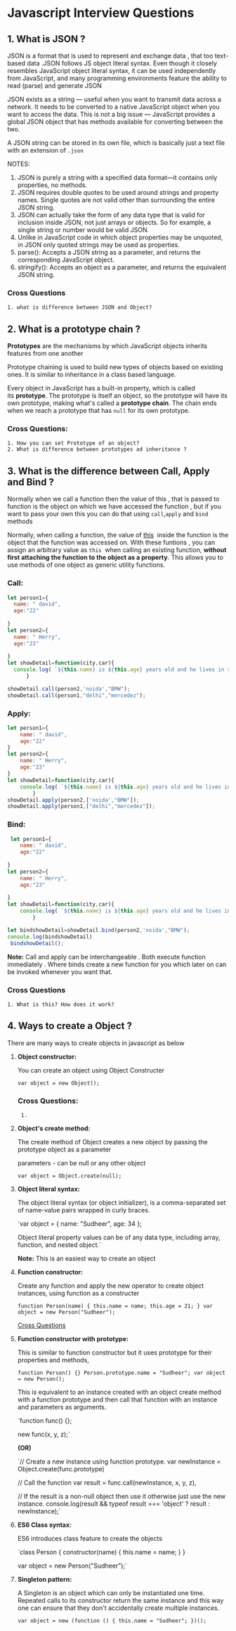 # Javascript Interview Questions

##  1. What is JSON ?

JSON is a format that is used to represent and exchange data , that too text-based data .JSON follows JS object literal syntax. Even though it closely resembles JavaScript object literal syntax, it can be used independently from JavaScript, and many programming environments feature the ability to read (parse) and generate JSON

JSON exists as a string — useful when you want to transmit data across a network. It needs to be converted to a native JavaScript object when you want to access the data. This is not a big issue — JavaScript provides a global JSON object that has methods available for converting between the two.

A JSON string can be stored in its own file, which is basically just a text file with an extension of `.json`

NOTES:
1. JSON is purely a string with a specified data format—it contains only properties, no methods.
2. JSON requires double quotes to be used around strings and property names. Single quotes are not valid other than surrounding the entire JSON string. 
3. JSON can actually take the form of any data type that is valid for inclusion inside JSON, not just arrays or objects. So for example, a single string or number would be valid JSON.
4. Unlike in JavaScript code in which object properties may be unquoted, in JSON only quoted strings may be used as properties.
5. parse(): Accepts a JSON string as a parameter, and returns the corresponding JavaScript object.
6. stringify(): Accepts an object as a parameter, and returns the equivalent JSON string.

### Cross Questions
    1. what is difference between JSON and Object?
 
## 2. What is a prototype chain ?
**Prototypes** are the mechanisms by which JavaScript objects inherits features from one another

Prototype chaining is used to build new types of objects based on existing ones. It is similar to inheritance in a class based language.

Every object in JavaScript has a built-in property, which is called its **prototype**. The prototype is itself an object, so the prototype will have its own prototype, making what's called a **prototype chain**. The chain ends when we reach a prototype that has `null` for its own prototype.

### Cross Questions:
    1. How you can set Prototype of an object?
    2. What is difference between prototypes ad inheritance ?

## 3. What is the difference between Call, Apply and Bind ?
Normally when we call a function then the value of this , that is passed to function is the object on which we have accessed the function , but if you want to pass your own this you can do that using `call`,`apply` and `bind` methods

Normally, when calling a function, the value of [this](https://developer.mozilla.org/en-US/docs/Web/JavaScript/Reference/Operators/this)
 inside the function is the object that the function was accessed on. With these funtions
, you can assign an arbitrary value as `this`
 when calling an existing function, **without first attaching the function to the object as a property**. This allows you to use methods of one object as generic utility functions.
### Call:

  ```javascript
  let person1={
    name: " david",
    age:"22"
     
}
let person2={
    name: " Herry",
    age:"23"
     
}
let showDetail=function(city,car){
    console.log( `${this.name} is ${this.age} years old and he lives in ${city} and drives ${car}`)
        }

showDetail.call(person2,'noida',"BMW");
showDetail.call(person1,"delhi","mercedez");
   ```

### Apply:
```javascript
let person1={
    name: " david",
    age:"22" 
}
let person2={
    name: " Herry",
    age:"23" 
}
let showDetail=function(city,car){
    console.log( `${this.name} is ${this.age} years old and he lives in ${city} and drives ${car}`)
        }
showDetail.apply(person2,['noida',"BMW"]);
showDetail.apply(person1,["delhi","mercedez"]);
```

### Bind:
```javascript
 let person1={
    name: " david",
    age:"22"
     
}
let person2={
    name: " Herry",
    age:"23"
     
}
let showDetail=function(city,car){
    console.log( `${this.name} is ${this.age} years old and he lives in ${city} and drives ${car}`)
        } 

let bindshowDetail=showDetail.bind(person2,'noida',"BMW");
console.log(bindshowDetail)
 bindshowDetail(); 
```
**Note:**  Call and apply can be interchangeable . Both execute function  immediately . Where binds create a new function for you which later on can be invoked whenever you want that.

### Cross Questions
    1. What is this? How does it work?

## 4. Ways to create a Object ?
There are many ways to create objects in javascript as below

1. **Object constructor:**
    
     You can create an object using Object Constructer 
    
    `var object = new Object();`
    
    ### Cross Questions:
        1.  
    
2. **Object's create method:**
    
    The create method of Object creates a new object by passing the prototype object as a parameter
    
    parameters - can be null or any other object 
    
    `var object = Object.create(null);`
    
3. **Object literal syntax:**
    
    The object literal syntax (or object initializer), is a comma-separated set of name-value pairs wrapped in curly braces.
    
    `var object = {
         name: "Sudheer",
         age: 34
    };
    
    Object literal property values can be of any data type, including array, function, and nested object.`
    
    **Note:** This is an easiest way to create an object
    
4. **Function constructor:**
    
    Create any function and apply the new operator to create object instances, using function as a constructer
    
    `function Person(name) {
      this.name = name;
      this.age = 21;
    }
    var object = new Person("Sudheer");`
    
    [Cross Questions](https://www.notion.so/Cross-Questions-33a7259b0ac04efba91787df3ead9ba9)
    
5. **Function constructor with prototype:**
    
    This is similar to function constructor but it uses prototype for their properties and methods,
    
    `function Person() {}
    Person.prototype.name = "Sudheer";
    var object = new Person();`
    
    This is equivalent to an instance created with an object create method with a function prototype and then call that function with an instance and parameters as arguments.
    
    `function func() {};
    
    new func(x, y, z);`
    
    **(OR)**
    
    `// Create a new instance using function prototype.
    var newInstance = Object.create(func.prototype)
    
    // Call the function
    var result = func.call(newInstance, x, y, z),
    
    // If the result is a non-null object then use it otherwise just use the new instance.
    console.log(result && typeof result === 'object' ? result : newInstance);`
    
6. **ES6 Class syntax:**
    
    ES6 introduces class feature to create the objects
    
    `class Person {
      constructor(name) {
        this.name = name;
      }
    }
    
    var object = new Person("Sudheer");`
    
7. **Singleton pattern:**
    
    A Singleton is an object which can only be instantiated one time. Repeated calls to its constructor return the same instance and this way one can ensure that they don't accidentally create multiple instances.
    
    `var object = new (function () {
      this.name = "Sudheer";
    })();`